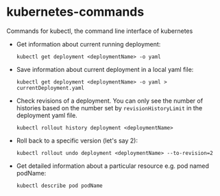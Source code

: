 # kubernetes-commands
Commands for kubectl, the command line interface of kubernetes

- Get information about current running deployment: 

  ```kubectl get deployment <deploymentName> -o yaml```
  
- Save information about current deployment in a local yaml file: 

  ```kubectl get deployment <deploymentName> -o yaml > currentDeployment.yaml```
  
- Check revisions of a deployment. You can only see the number of histories based on the number set by `revisionHistoryLimit` in the deployment yaml file. 

  ```kubectl rollout history deployment <deploymentName>```
  
- Roll back to a specific version (let's say 2): 

  ```kubectl rollout undo deployment <deploymentName> --to-revision=2```
  
- Get detailed information about a particular resource e.g. pod named podName: 

  ```kubectl describe pod podName```
